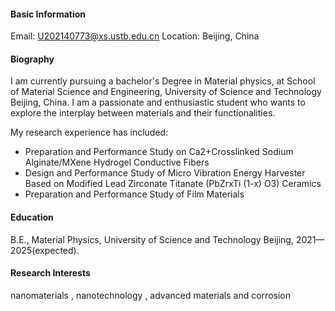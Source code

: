 


#### Basic Information
Email: U202140773@xs.ustb.edu.cn
Location: Beijing, China

#### Biography
I am currently pursuing a bachelor's Degree in Material physics, at School of Material Science and Engineering, University of Science and Technology Beijing, China. I am a passionate and enthusiastic student who wants to explore the interplay between materials and their functionalities.

My research experience has included:
* Preparation and Performance Study on Ca2+Crosslinked Sodium Alginate/MXene Hydrogel Conductive Fibers
* Design and Performance Study of Micro Vibration Energy Harvester Based on Modified Lead Zirconate Titanate (PbZrxTi (1-x) O3) Ceramics
* Preparation and Performance Study of Film Materials

#### Education
B.E., Material Physics, University of Science and Technology Beijing, 2021—2025(expected).

#### Research Interests
nanomaterials , nanotechnology , advanced materials and corrosion
